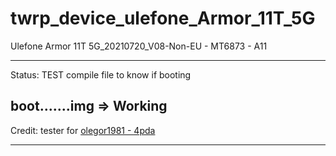 # twrp_device_ulefone_Armor_11T_5G
Ulefone Armor 11T 5G_20210720_V08-Non-EU - MT6873 - A11

---------------
Status: TEST compile file to know if booting

boot.......img => Working
------------------------------------
Credit: tester for [olegor1981 - 4pda](https://4pda.to/forum/index.php?showuser=8045287)

--------------------------------
